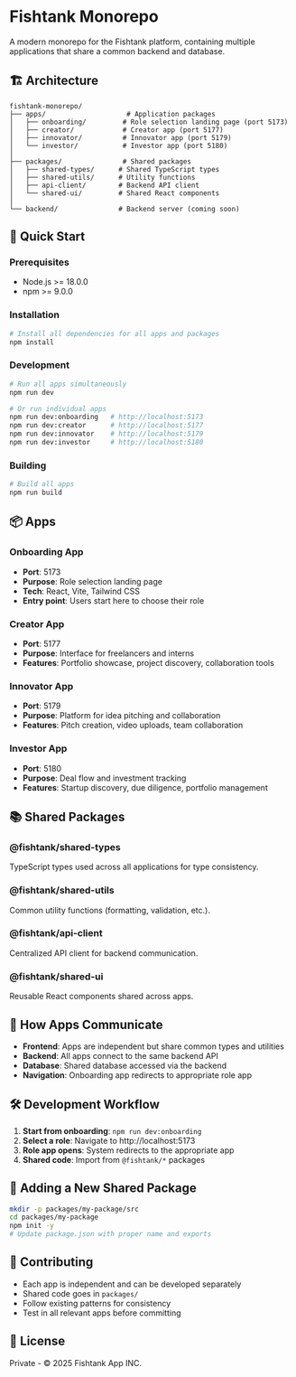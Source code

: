 # Fishtank Monorepo

A modern monorepo for the Fishtank platform, containing multiple applications that share a common backend and database.

## 🏗️ Architecture

```
fishtank-monorepo/
├── apps/                    # Application packages
│   ├── onboarding/         # Role selection landing page (port 5173)
│   ├── creator/            # Creator app (port 5177)
│   ├── innovator/          # Innovator app (port 5179)
│   └── investor/           # Investor app (port 5180)
│
├── packages/               # Shared packages
│   ├── shared-types/      # Shared TypeScript types
│   ├── shared-utils/      # Utility functions
│   ├── api-client/        # Backend API client
│   └── shared-ui/         # Shared React components
│
└── backend/               # Backend server (coming soon)
```

## 🚀 Quick Start

### Prerequisites

- Node.js >= 18.0.0
- npm >= 9.0.0

### Installation

```bash
# Install all dependencies for all apps and packages
npm install
```

### Development

```bash
# Run all apps simultaneously
npm run dev

# Or run individual apps
npm run dev:onboarding   # http://localhost:5173
npm run dev:creator      # http://localhost:5177
npm run dev:innovator    # http://localhost:5179
npm run dev:investor     # http://localhost:5180
```

### Building

```bash
# Build all apps
npm run build
```

## 📦 Apps

### Onboarding App
- **Port**: 5173
- **Purpose**: Role selection landing page
- **Tech**: React, Vite, Tailwind CSS
- **Entry point**: Users start here to choose their role

### Creator App
- **Port**: 5177
- **Purpose**: Interface for freelancers and interns
- **Features**: Portfolio showcase, project discovery, collaboration tools

### Innovator App
- **Port**: 5179
- **Purpose**: Platform for idea pitching and collaboration
- **Features**: Pitch creation, video uploads, team collaboration

### Investor App
- **Port**: 5180
- **Purpose**: Deal flow and investment tracking
- **Features**: Startup discovery, due diligence, portfolio management

## 📚 Shared Packages

### @fishtank/shared-types
TypeScript types used across all applications for type consistency.

### @fishtank/shared-utils
Common utility functions (formatting, validation, etc.).

### @fishtank/api-client
Centralized API client for backend communication.

### @fishtank/shared-ui
Reusable React components shared across apps.

## 🔗 How Apps Communicate

- **Frontend**: Apps are independent but share common types and utilities
- **Backend**: All apps connect to the same backend API
- **Database**: Shared database accessed via the backend
- **Navigation**: Onboarding app redirects to appropriate role app

## 🛠️ Development Workflow

1. **Start from onboarding**: `npm run dev:onboarding`
2. **Select a role**: Navigate to http://localhost:5173
3. **Role app opens**: System redirects to the appropriate app
4. **Shared code**: Import from `@fishtank/*` packages

## 📝 Adding a New Shared Package

```bash
mkdir -p packages/my-package/src
cd packages/my-package
npm init -y
# Update package.json with proper name and exports
```

## 🤝 Contributing

- Each app is independent and can be developed separately
- Shared code goes in `packages/`
- Follow existing patterns for consistency
- Test in all relevant apps before committing

## 📄 License

Private - © 2025 Fishtank App INC.
